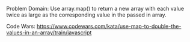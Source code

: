 Problem Domain:
Use array.map() to return a new array with each value twice as large as the corresponding value in the passed in array.


Code Wars:
https://www.codewars.com/kata/use-map-to-double-the-values-in-an-array/train/javascript